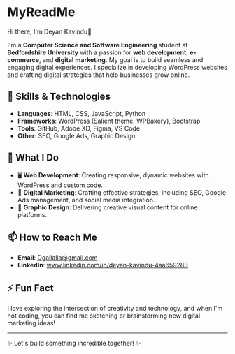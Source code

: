 # MyReadMe
Hi there, I'm Deyan Kavindu👋

I'm a **Computer Science and Software Engineering** student at **Bedfordshire University** with a passion for **web development**, **e-commerce**, and **digital marketing**. My goal is to build seamless and engaging digital experiences. I specialize in developing WordPress websites and crafting digital strategies that help businesses grow online.

## 🔧 Skills & Technologies
- **Languages**: HTML, CSS, JavaScript, Python
- **Frameworks**: WordPress (Salient theme, WPBakery), Bootstrap
- **Tools**: GitHub, Adobe XD, Figma, VS Code
- **Other**: SEO, Google Ads, Graphic Design

## 💼 What I Do
- 🖥️ **Web Development**: Creating responsive, dynamic websites with WordPress and custom code.
- 🎯 **Digital Marketing**: Crafting effective strategies, including SEO, Google Ads management, and social media integration.
- 🎨 **Graphic Design**: Delivering creative visual content for online platforms.

## 📫 How to Reach Me
- **Email**: Dgallalla@gmail.com
- **LinkedIn**: www.linkedin.com/in/deyan-kavindu-4aa659283

## ⚡ Fun Fact
I love exploring the intersection of creativity and technology, and when I'm not coding, you can find me sketching or brainstorming new digital marketing ideas!

---

✨ Let's build something incredible together! ✨
